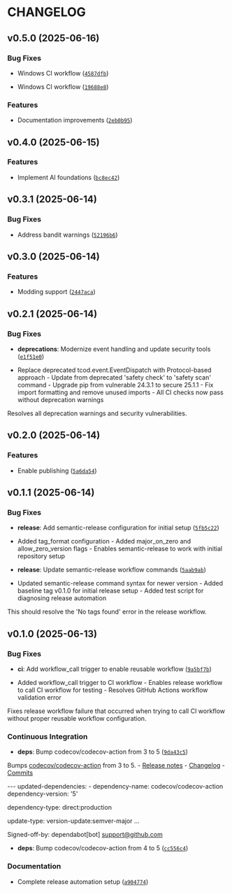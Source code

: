 # CHANGELOG


## v0.5.0 (2025-06-16)

### Bug Fixes

- Windows CI workflow
  ([`4587dfb`](https://github.com/josephbwagner/yendoria/commit/4587dfbf392f2b975840a5cc4733c0c976952837))

- Windows CI workflow
  ([`19688e8`](https://github.com/josephbwagner/yendoria/commit/19688e8c6717b245f34819bcea3e0ea00838bc65))

### Features

- Documentation improvements
  ([`2eb0b95`](https://github.com/josephbwagner/yendoria/commit/2eb0b95143dbf36da871a920876e19c7a228f86a))


## v0.4.0 (2025-06-15)

### Features

- Implement AI foundations
  ([`bc8ec42`](https://github.com/josephbwagner/yendoria/commit/bc8ec42f9e234c4f06dc1376b8c142f5d5aa8b44))


## v0.3.1 (2025-06-14)

### Bug Fixes

- Address bandit warnings
  ([`52196b6`](https://github.com/josephbwagner/yendoria/commit/52196b6907a4eb06b6992c2c4133105299a81a7a))


## v0.3.0 (2025-06-14)

### Features

- Modding support
  ([`2447aca`](https://github.com/josephbwagner/yendoria/commit/2447acaa173233c40e209a53b8c4f117b906f1be))


## v0.2.1 (2025-06-14)

### Bug Fixes

- **deprecations**: Modernize event handling and update security tools
  ([`e1f51e0`](https://github.com/josephbwagner/yendoria/commit/e1f51e0a0c50a51bdb7e6beaab82c9e0a450132f))

- Replace deprecated tcod.event.EventDispatch with Protocol-based approach - Update from deprecated
  'safety check' to 'safety scan' command - Upgrade pip from vulnerable 24.3.1 to secure 25.1.1 -
  Fix import formatting and remove unused imports - All CI checks now pass without deprecation
  warnings

Resolves all deprecation warnings and security vulnerabilities.


## v0.2.0 (2025-06-14)

### Features

- Enable publishing
  ([`5a6da54`](https://github.com/josephbwagner/yendoria/commit/5a6da547e00423e06f95098d44ffb4d05d7718a7))


## v0.1.1 (2025-06-14)

### Bug Fixes

- **release**: Add semantic-release configuration for initial setup
  ([`5fb5c22`](https://github.com/josephbwagner/yendoria/commit/5fb5c224fb4ed18c4663c9bd2807e87a28917f5b))

- Added tag_format configuration - Added major_on_zero and allow_zero_version flags - Enables
  semantic-release to work with initial repository setup

- **release**: Update semantic-release workflow commands
  ([`5aab9ab`](https://github.com/josephbwagner/yendoria/commit/5aab9ab1b86d7025e2dc7c0f5a73b24bc786d72f))

- Updated semantic-release command syntax for newer version - Added baseline tag v0.1.0 for initial
  release setup - Added test script for diagnosing release automation

This should resolve the 'No tags found' error in the release workflow.


## v0.1.0 (2025-06-13)

### Bug Fixes

- **ci**: Add workflow_call trigger to enable reusable workflow
  ([`9a5bf7b`](https://github.com/josephbwagner/yendoria/commit/9a5bf7b14308f54a00e428286bce905eaa806c1b))

- Added workflow_call trigger to CI workflow - Enables release workflow to call CI workflow for
  testing - Resolves GitHub Actions workflow validation error

Fixes release workflow failure that occurred when trying to call CI workflow without proper reusable
  workflow configuration.

### Continuous Integration

- **deps**: Bump codecov/codecov-action from 3 to 5
  ([`9da43c5`](https://github.com/josephbwagner/yendoria/commit/9da43c57abf55cec186ce20cdb118d8a2e2ac6a5))

Bumps [codecov/codecov-action](https://github.com/codecov/codecov-action) from 3 to 5. - [Release
  notes](https://github.com/codecov/codecov-action/releases) -
  [Changelog](https://github.com/codecov/codecov-action/blob/main/CHANGELOG.md) -
  [Commits](https://github.com/codecov/codecov-action/compare/v3...v5)

--- updated-dependencies: - dependency-name: codecov/codecov-action dependency-version: '5'

dependency-type: direct:production

update-type: version-update:semver-major ...

Signed-off-by: dependabot[bot] <support@github.com>

- **deps**: Bump codecov/codecov-action from 4 to 5
  ([`cc556c4`](https://github.com/josephbwagner/yendoria/commit/cc556c4ad79076bf35c5adaf4e9410f8a7313708))

### Documentation

- Complete release automation setup
  ([`a904774`](https://github.com/josephbwagner/yendoria/commit/a904774677759e366b6a4c7cf7fbfabe246c0ab0))
